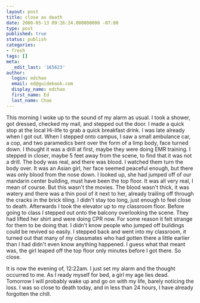 ```yaml
---
layout: post
title: close as death
date: 2008-05-13 09:26:24.000000000 -07:00
type: post
published: true
status: publish
categories:
- fresh
tags: []
meta:
  _edit_last: '165623'
author:
  login: edchao
  email: ed@guidebook.com
  display_name: edchao
  first_name: Ed
  last_name: Chao
---
```

<p>This morning I woke up to the sound of my alarm as usual.  I took a shower, got dressed, checked my mail, and stepped out the door.  I made a quick stop at the local Hi-life to grab a quick breakfast drink.  I was late already when I got out.  When I stepped onto campus,  I saw a small ambulance car, a cop, and two paramedics bent over the form of a limp body, face turned down.  I thought it was a drill at first, maybe they were doing EMR training. I stepped in closer, maybe 5 feet away from the scene, to find that it was not a drill.  The body was real, and there was blood.  I watched them turn the body over.  It was an Asian girl, her face seemed peaceful enough, but there was only blood from the nose down.  I looked up, she had jumped off of our mandarin center building, must have been the top floor.  It was all very real, I mean of course.  But this wasn't the movies.  The blood wasn't thick, it was watery and there was a thin pool of it next to her, already trailing off through the cracks in the brick tiling. I didn't stay too long, just enough to feel close to death.  Afterwards I took the elevator up to my classroom floor.  Before going to class I stepped out onto the balcony overlooking the scene.  They had lifted her shirt and were doing CPR now.  For some reason it felt strange for them to be doing that.  I didn't know people who jumped off buildings could be revived so easily.  I stepped back and went into my classroom, it turned out that many of my classmates who had gotten there a little earlier than I had didn't even know anything happened.  I guess what that meant was, the girl leaped off the top floor only minutes before I got there.  So close.</p>
<p>It is now the evening of, 12:22am.  I just set my alarm and the thought occurred to me.  As I ready myself for bed, a girl my age lies dead.  Tomorrow I will probably wake up and go on with my life, barely noticing the loss.  I was so close to death today, and in less than 24 hours, I have already forgotten the chill.</p>
